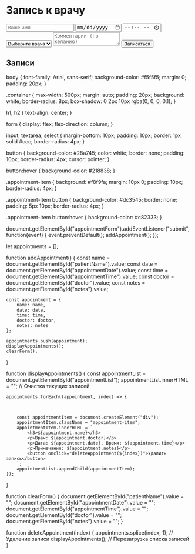 <!DOCTYPE html>
<html lang="ru">
<head>
    <meta charset="UTF-8">
    <meta name="viewport" content="width=device-width, initial-scale=1.0">
    <title>Запись к врачу</title>
    <link rel="stylesheet" href="styles.css">
</head>
<body>
    <div class="container">
        <h1>Запись к врачу</h1>
        <form id="appointmentForm">
            <input type="text" id="patientName" placeholder="Ваше имя" required>
            <input type="date" id="appointmentDate" required>
            <input type="time" id="appointmentTime" required>
            <select id="doctor">
                <option value="">Выберите врача</option>
                <option value="Семёнов С.С.">Семёнов С.С.</option>
                <option value="Петрова А.Ю.">Петрова А.Ю.</option>
                <option value="Иванова Е.Б.">Иванова Е.Б.</option>
            </select>
            <textarea id="notes" placeholder="Комментарии (по желанию)"></textarea>
            <button type="submit">Записаться</button>
        </form>
        <h2>Записи</h2>
        <div id="appointmentList"></div>
    </div>
    <script src="script.js"></script>
</body>
</html>


body {
    font-family: Arial, sans-serif;
    background-color: #f5f5f5;
    margin: 0;
    padding: 20px;
}

.container {
    max-width: 500px;
    margin: auto;
    padding: 20px;
    background: white;
    border-radius: 8px;
    box-shadow: 0 2px 10px rgba(0, 0, 0, 0.1);
}

h1, h2 {
    text-align: center;
}

form {
    display: flex;
    flex-direction: column;
}

input, textarea, select {
    margin-bottom: 10px;
    padding: 10px;
    border: 1px solid #ccc;
    border-radius: 4px;
}

button {
    background-color: #28a745;
    color: white;
    border: none;
    padding: 10px;
    border-radius: 4px;
    cursor: pointer;
}

button:hover {
    background-color: #218838;
}

.appointment-item {
    background: #f8f9fa;
    margin: 10px 0;
    padding: 10px;
    border-radius: 4px;
}

.appointment-item button {
    background-color: #dc3545;
    border: none;
    padding: 5px 10px;
    border-radius: 4px;
}

.appointment-item button:hover {
    background-color: #c82333;
}


document.getElementById("appointmentForm").addEventListener("submit", function(event) {
    event.preventDefault();
    addAppointment();
});

let appointments = [];

function addAppointment() {
    const name = document.getElementById("patientName").value;
    const date = document.getElementById("appointmentDate").value;
    const time = document.getElementById("appointmentTime").value;
    const doctor = document.getElementById("doctor").value;
    const notes = document.getElementById("notes").value;

    const appointment = {
        name: name,
        date: date,
        time: time,
        doctor: doctor,
        notes: notes
    };

    appointments.push(appointment);
    displayAppointments();
    clearForm();
}

function displayAppointments() {
    const appointmentList = document.getElementById("appointmentList");
    appointmentList.innerHTML = ""; // Очистка текущих записей

    appointments.forEach((appointment, index) => {



        const appointmentItem = document.createElement("div");
        appointmentItem.className = "appointment-item";
        appointmentItem.innerHTML = `
            <h3>${appointment.name}</h3>
            <p>Врач: ${appointment.doctor}</p>
            <p>Дата: ${appointment.date}, Время: ${appointment.time}</p>
            <p>Примечания: ${appointment.notes}</p>
            <button onclick="deleteAppointment(${index})">Удалить запись</button>
        `;
        appointmentList.appendChild(appointmentItem);
    });
}

function clearForm() {
    document.getElementById("patientName").value = "";
    document.getElementById("appointmentDate").value = "";
    document.getElementById("appointmentTime").value = "";
    document.getElementById("doctor").value = "";
    document.getElementById("notes").value = "";
}

function deleteAppointment(index) {
    appointments.splice(index, 1); // Удаление записи
    displayAppointments(); // Перезагрузка списка записей
}
